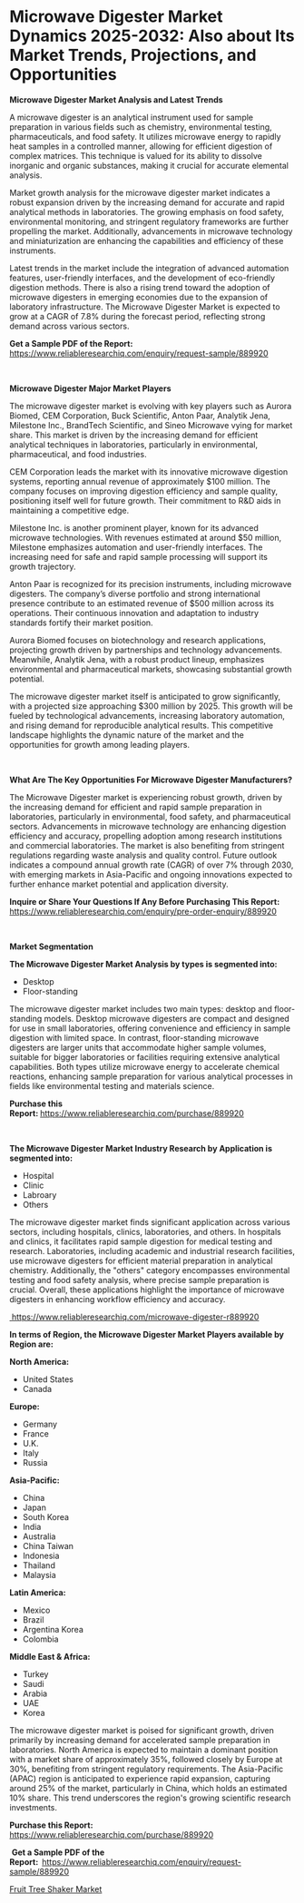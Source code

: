 <p><h1>Microwave Digester Market Dynamics 2025-2032: Also about Its Market Trends, Projections, and Opportunities</h1></p><p><strong>Microwave Digester Market Analysis and Latest Trends</strong></p>
<p><p>A microwave digester is an analytical instrument used for sample preparation in various fields such as chemistry, environmental testing, pharmaceuticals, and food safety. It utilizes microwave energy to rapidly heat samples in a controlled manner, allowing for efficient digestion of complex matrices. This technique is valued for its ability to dissolve inorganic and organic substances, making it crucial for accurate elemental analysis.</p><p>Market growth analysis for the microwave digester market indicates a robust expansion driven by the increasing demand for accurate and rapid analytical methods in laboratories. The growing emphasis on food safety, environmental monitoring, and stringent regulatory frameworks are further propelling the market. Additionally, advancements in microwave technology and miniaturization are enhancing the capabilities and efficiency of these instruments.</p><p>Latest trends in the market include the integration of advanced automation features, user-friendly interfaces, and the development of eco-friendly digestion methods. There is also a rising trend toward the adoption of microwave digesters in emerging economies due to the expansion of laboratory infrastructure. The Microwave Digester Market is expected to grow at a CAGR of 7.8% during the forecast period, reflecting strong demand across various sectors.</p></p>
<p><strong>Get a Sample PDF of the Report:&nbsp;</strong> <a href="https://www.reliableresearchiq.com/enquiry/request-sample/889920?utm_campaign=2468&utm_medium=2&utm_source=Github&utm_content=ia&utm_term=16022025&utm_id=microwave-digester">https://www.reliableresearchiq.com/enquiry/request-sample/889920</a></p>
<p>&nbsp;</p>
<p><strong>Microwave Digester Major Market Players</strong></p>
<p><p>The microwave digester market is evolving with key players such as Aurora Biomed, CEM Corporation, Buck Scientific, Anton Paar, Analytik Jena, Milestone Inc., BrandTech Scientific, and Sineo Microwave vying for market share. This market is driven by the increasing demand for efficient analytical techniques in laboratories, particularly in environmental, pharmaceutical, and food industries.</p><p>CEM Corporation leads the market with its innovative microwave digestion systems, reporting annual revenue of approximately $100 million. The company focuses on improving digestion efficiency and sample quality, positioning itself well for future growth. Their commitment to R&D aids in maintaining a competitive edge.</p><p>Milestone Inc. is another prominent player, known for its advanced microwave technologies. With revenues estimated at around $50 million, Milestone emphasizes automation and user-friendly interfaces. The increasing need for safe and rapid sample processing will support its growth trajectory.</p><p>Anton Paar is recognized for its precision instruments, including microwave digesters. The company’s diverse portfolio and strong international presence contribute to an estimated revenue of $500 million across its operations. Their continuous innovation and adaptation to industry standards fortify their market position.</p><p>Aurora Biomed focuses on biotechnology and research applications, projecting growth driven by partnerships and technology advancements. Meanwhile, Analytik Jena, with a robust product lineup, emphasizes environmental and pharmaceutical markets, showcasing substantial growth potential.</p><p>The microwave digester market itself is anticipated to grow significantly, with a projected size approaching $300 million by 2025. This growth will be fueled by technological advancements, increasing laboratory automation, and rising demand for reproducible analytical results. This competitive landscape highlights the dynamic nature of the market and the opportunities for growth among leading players.</p></p>
<p>&nbsp;</p>
<p><strong>What Are The Key Opportunities For Microwave Digester Manufacturers?</strong></p>
<p><p>The Microwave Digester market is experiencing robust growth, driven by the increasing demand for efficient and rapid sample preparation in laboratories, particularly in environmental, food safety, and pharmaceutical sectors. Advancements in microwave technology are enhancing digestion efficiency and accuracy, propelling adoption among research institutions and commercial laboratories. The market is also benefiting from stringent regulations regarding waste analysis and quality control. Future outlook indicates a compound annual growth rate (CAGR) of over 7% through 2030, with emerging markets in Asia-Pacific and ongoing innovations expected to further enhance market potential and application diversity.</p></p>
<p><strong>Inquire or Share Your Questions If Any Before Purchasing This Report:</strong> <a href="https://www.reliableresearchiq.com/enquiry/pre-order-enquiry/889920?utm_campaign=2468&utm_medium=2&utm_source=Github&utm_content=ia&utm_term=16022025&utm_id=microwave-digester">https://www.reliableresearchiq.com/enquiry/pre-order-enquiry/889920</a></p>
<p>&nbsp;</p>
<p><strong>Market Segmentation</strong></p>
<p><strong>The Microwave Digester Market Analysis by types is segmented into:</strong></p>
<p><ul><li>Desktop</li><li>Floor-standing</li></ul></p>
<p><p>The microwave digester market includes two main types: desktop and floor-standing models. Desktop microwave digesters are compact and designed for use in small laboratories, offering convenience and efficiency in sample digestion with limited space. In contrast, floor-standing microwave digesters are larger units that accommodate higher sample volumes, suitable for bigger laboratories or facilities requiring extensive analytical capabilities. Both types utilize microwave energy to accelerate chemical reactions, enhancing sample preparation for various analytical processes in fields like environmental testing and materials science.</p></p>
<p><strong>Purchase this Report:&nbsp;</strong><a href="https://www.reliableresearchiq.com/purchase/889920?utm_campaign=2468&utm_medium=2&utm_source=Github&utm_content=ia&utm_term=16022025&utm_id=microwave-digester">https://www.reliableresearchiq.com/purchase/889920</a></p>
<p>&nbsp;</p>
<p><strong>The Microwave Digester Market Industry Research by Application is segmented into:</strong></p>
<p><ul><li>Hospital</li><li>Clinic</li><li>Labroary</li><li>Others</li></ul></p>
<p><p>The microwave digester market finds significant application across various sectors, including hospitals, clinics, laboratories, and others. In hospitals and clinics, it facilitates rapid sample digestion for medical testing and research. Laboratories, including academic and industrial research facilities, use microwave digesters for efficient material preparation in analytical chemistry. Additionally, the "others" category encompasses environmental testing and food safety analysis, where precise sample preparation is crucial. Overall, these applications highlight the importance of microwave digesters in enhancing workflow efficiency and accuracy.</p></p>
<p><a href="https://www.reliableresearchiq.com/microwave-digester-r889920?utm_campaign=2468&utm_medium=2&utm_source=Github&utm_content=ia&utm_term=16022025&utm_id=microwave-digester">&nbsp;https://www.reliableresearchiq.com/microwave-digester-r889920</a></p>
<p><strong>In terms of Region, the Microwave Digester Market Players available by Region are:</strong></p>
<p>
    <p> <strong> North America: </strong>
        <ul>
            <li>United States</li>
            <li>Canada</li>
        </ul>
        </p> 
    <p> <strong> Europe: </strong>
        <ul>
            <li>Germany</li>
            <li>France</li>
            <li>U.K.</li>
            <li>Italy</li>
            <li>Russia</li>
        </ul>
        </p> 
    <p> <strong> Asia-Pacific: </strong>
        <ul>
            <li>China</li>
            <li>Japan</li>
            <li>South Korea</li>
            <li>India</li>
            <li>Australia</li>
            <li>China Taiwan</li>
            <li>Indonesia</li>
            <li>Thailand</li>
            <li>Malaysia</li>
        </ul>
        </p> 
    <p> <strong> Latin America: </strong>
        <ul>
            <li>Mexico</li>
            <li>Brazil</li>
            <li>Argentina Korea</li>
            <li>Colombia</li>
        </ul>
        </p> 
    <p> <strong> Middle East & Africa: </strong>
        <ul>
            <li>Turkey</li>
            <li>Saudi</li>
            <li>Arabia</li>
            <li>UAE</li>
            <li>Korea</li>
        </ul>
    </p>
    </p>
<p><p>The microwave digester market is poised for significant growth, driven primarily by increasing demand for accelerated sample preparation in laboratories. North America is expected to maintain a dominant position with a market share of approximately 35%, followed closely by Europe at 30%, benefiting from stringent regulatory requirements. The Asia-Pacific (APAC) region is anticipated to experience rapid expansion, capturing around 25% of the market, particularly in China, which holds an estimated 10% share. This trend underscores the region's growing scientific research investments.</p></p>
<p><strong>Purchase this Report: </strong><a href="https://www.reliableresearchiq.com/purchase/889920?utm_campaign=2468&utm_medium=2&utm_source=Github&utm_content=ia&utm_term=16022025&utm_id=microwave-digester">https://www.reliableresearchiq.com/purchase/889920</a></p>
<p>&nbsp;<strong>Get a Sample PDF of the Report:&nbsp;&nbsp;</strong><a href="https://www.reliableresearchiq.com/enquiry/request-sample/889920?utm_campaign=2468&utm_medium=2&utm_source=Github&utm_content=ia&utm_term=16022025&utm_id=microwave-digester">https://www.reliableresearchiq.com/enquiry/request-sample/889920</a></p>
<p><strong></strong></p>
<p><p><a href="https://github.com/barnickclara79/Market-Research-Report-List-1/blob/main/fruit-tree-shaker-market.md?utm_campaign=2468&utm_medium=2&utm_source=Github&utm_content=ia&utm_term=16022025&utm_id=microwave-digester">Fruit Tree Shaker Market</a></p></p>